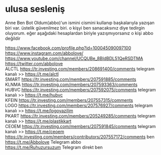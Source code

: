 # ulusa sesleniş

Anne Ben Bot Oldum(abbo)'un ismini cismini kullanıp başkalarıyla yazışan biri var. üstelik güvenilmez biri. o kişyi ben sanacaksınız diye tedirgin oluyorum. eğer aşağıdaki hesaplardan biriyle yazışmıyorsanız o kişi abbo değildir

https://www.facebook.com/profile.php?id=100045090097100 <br> https://www.instagram.com/abbolove/ <br> https://www.youtube.com/channel/UCQUBe_8BIdBDL51QeRSDTMA <br> https://twitter.com/abbolove <br>  ALCTL https://tr.investing.com/members/208691400/comments telegram kanalı >> https://t.me/alctl <br> SMART https://tr.investing.com/members/207591885/comments <br>  KLNMA https://tr.investing.com/members/207593363/comments <br>  HUBVC https://tr.investing.com/members/207592075/comments telegram kanalı >> https://t.me/hubvc<br>  KFEIN https://tr.investing.com/members/207557315/comments <br>  LOGO https://tr.investing.com/members/207576927/comments telegram kanalı >> https://t.me/logoyazilim<br>  PKART https://tr.investing.com/members/205249285/comments telegram kanalı >> https://t.me/plastikkart<br>  CEOEM https://tr.investing.com/members/207591845/comments telegram kanalı >> https://t.me/ceoem<br>  https://tr.investing.com/members/contributors/207557172/comments  ben <br> https://t.me/Abbolove Telegram abbo <br> https://t.me/Ruhuzursuzum Telegram direkt ben
